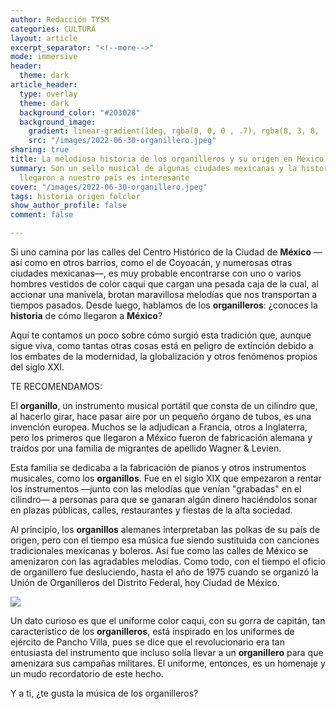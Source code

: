 ```yaml
---
author: Redacción TYSM
categories: CULTURA
layout: article
excerpt_separator: "<!--more-->"
mode: immersive
header:
  theme: dark
article_header:
  type: overlay
  theme: dark
  background_color: "#203028"
  background_image:
    gradient: linear-gradient(1deg, rgba(0, 0, 0 , .7), rgba(8, 3, 8, .9))
    src: "/images/2022-06-30-organillero.jpeg"
sharing: true
title: La melodiosa historia de los organilleros y su origen en México
summary: Son un sello musical de algunas ciudades mexicanas y la historia de cómo
  llegaron a nuestro país es interesante
cover: "/images/2022-06-30-organillero.jpeg"
tags: historia origen folclor
show_author_profile: false
comment: false

---
```

Si uno camina por las calles del Centro Histórico de la Ciudad de **México** —así como en otros barrios, como el de Coyoacán, y numerosas otras ciudades mexicanas—, es muy probable encontrarse con uno o varios hombres vestidos de color caqui que cargan una pesada caja de la cual, al accionar una manivela, brotan maravillosa melodías que nos transportan a tiempos pasados. Desde luego, hablamos de los **organilleros**: ¿conoces la **historia** de cómo llegaron a **México**?

Aquí te contamos un poco sobre cómo surgió esta tradición que, aunque sigue viva, como tantas otras cosas está en peligro de extinción debido a los embates de la modernidad, la globalización y otros fenómenos propios del siglo XXI.

TE RECOMENDAMOS:

El **organillo**, un instrumento musical portátil que consta de un cilindro que, al hacerlo girar, hace pasar aire por un pequeño órgano de tubos, es una invención europea. Muchos se la adjudican a Francia, otros a Inglaterra, pero los primeros que llegaron a México fueron de fabricación alemana y traídos por una familia de migrantes de apellido Wagner & Levien.

Esta familia se dedicaba a la fabricación de pianos y otros instrumentos musicales, como los **organillos**. Fue en el siglo XIX que empezaron a rentar los instrumentos —junto con las melodías que venían "grabadas" en el cilindro— a personas para que se ganaran algún dinero haciéndolos sonar en plazas públicas, calles, restaurantes y fiestas de la alta sociedad.

 Al principio, los **organillos** alemanes interpretaban las polkas de su país de origen, pero con el tiempo esa música fue siendo sustituida con canciones tradicionales mexicanas y boleros. Así fue como las calles de México se amenizaron con las agradables melodías. Como todo, con el tiempo el oficio de organillero fue desluciendo, hasta el año de 1975 cuando se organizó la Unión de Organilleros del Distrito Federal, hoy Ciudad de México.

![](https://upload.wikimedia.org/wikipedia/commons/thumb/e/e7/Organillero_del_z%C3%B3calo_de_la_Ciudad_de_M%C3%A9xico_02.JPG/768px-Organillero_del_z%C3%B3calo_de_la_Ciudad_de_M%C3%A9xico_02.JPG)

Un dato curioso es que el uniforme color caqui, con su gorra de capitán, tan característico de los **organilleros**, está inspirado en los uniformes de ejército de Pancho Villa, pues se dice que el revolucionario era tan entusiasta del instrumento que incluso solía llevar a un **organillero** para que amenizara sus campañas militares. El uniforme, entonces, es un homenaje y un mudo recordatorio de este hecho.

Y a ti, ¿te gusta la música de los organilleros?
